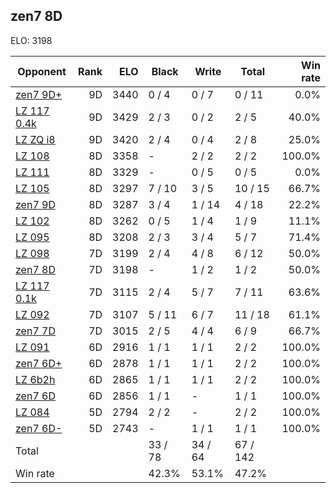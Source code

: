 ## zen7 8D ##

ELO: 3198

Opponent | Rank | ELO | Black | Write | Total | Win rate
---------|-----:|----:|-------|-------|-------|-------:
[zen7 9D+](zen7%209D+.md) | 9D | 3440 | 0 / 4 | 0 / 7 | 0 / 11 | 0.0%
[LZ 117 0.4k](LZ%20117%200.4k.md) | 9D | 3429 | 2 / 3 | 0 / 2 | 2 / 5 | 40.0%
[LZ ZQ i8](LZ%20ZQ%20i8.md) | 9D | 3420 | 2 / 4 | 0 / 4 | 2 / 8 | 25.0%
[LZ 108](LZ%20108.md) | 8D | 3358 | - | 2 / 2 | 2 / 2 | 100.0%
[LZ 111](LZ%20111.md) | 8D | 3329 | - | 0 / 5 | 0 / 5 | 0.0%
[LZ 105](LZ%20105.md) | 8D | 3297 | 7 / 10 | 3 / 5 | 10 / 15 | 66.7%
[zen7 9D](zen7%209D.md) | 8D | 3287 | 3 / 4 | 1 / 14 | 4 / 18 | 22.2%
[LZ 102](LZ%20102.md) | 8D | 3262 | 0 / 5 | 1 / 4 | 1 / 9 | 11.1%
[LZ 095](LZ%20095.md) | 8D | 3208 | 2 / 3 | 3 / 4 | 5 / 7 | 71.4%
[LZ 098](LZ%20098.md) | 7D | 3199 | 2 / 4 | 4 / 8 | 6 / 12 | 50.0%
[zen7 8D](zen7%208D.md) | 7D | 3198 | - | 1 / 2 | 1 / 2 | 50.0%
[LZ 117 0.1k](LZ%20117%200.1k.md) | 7D | 3115 | 2 / 4 | 5 / 7 | 7 / 11 | 63.6%
[LZ 092](LZ%20092.md) | 7D | 3107 | 5 / 11 | 6 / 7 | 11 / 18 | 61.1%
[zen7 7D](zen7%207D.md) | 7D | 3015 | 2 / 5 | 4 / 4 | 6 / 9 | 66.7%
[LZ 091](LZ%20091.md) | 6D | 2916 | 1 / 1 | 1 / 1 | 2 / 2 | 100.0%
[zen7 6D+](zen7%206D+.md) | 6D | 2878 | 1 / 1 | 1 / 1 | 2 / 2 | 100.0%
[LZ 6b2h](LZ%206b2h.md) | 6D | 2865 | 1 / 1 | 1 / 1 | 2 / 2 | 100.0%
[zen7 6D](zen7%206D.md) | 6D | 2856 | 1 / 1 | - | 1 / 1 | 100.0%
[LZ 084](LZ%20084.md) | 5D | 2794 | 2 / 2 | - | 2 / 2 | 100.0%
[zen7 6D-](zen7%206D-.md) | 5D | 2743 | - | 1 / 1 | 1 / 1 | 100.0%
Total | | | 33 / 78 | 34 / 64 | 67 / 142 | 
Win rate| | | 42.3% | 53.1% | 47.2% | 
